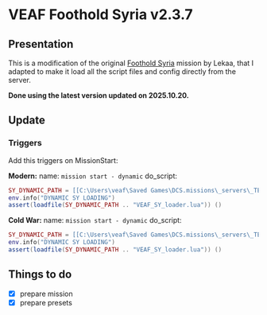 # VEAF Foothold Syria v2.3.7

## Presentation

This is a modification of the original [Foothold Syria](https://www.digitalcombatsimulator.com/en/files/3342279/) mission by Lekaa, that I adapted to make it load all the script files and config directly from the server.

**Done using the latest version updated on 2025.10.20.**

## Update

### Triggers

Add this triggers on MissionStart:

**Modern:**
name: `mission start - dynamic`
do_script:
```lua
SY_DYNAMIC_PATH = [[C:\Users\veaf\Saved Games\DCS.missions\_servers\_TEMPLATES\Missions\foothold\Syria\Modern\]]
env.info("DYNAMIC SY LOADING")
assert(loadfile(SY_DYNAMIC_PATH .. "VEAF_SY_loader.lua")) ()
```

**Cold War:**
name: `mission start - dynamic`
do_script:
```lua
SY_DYNAMIC_PATH = [[C:\Users\veaf\Saved Games\DCS.missions\_servers\_TEMPLATES\Missions\foothold\Syria\Coldwar\]]
env.info("DYNAMIC SY LOADING")
assert(loadfile(SY_DYNAMIC_PATH .. "VEAF_SY_loader.lua")) ()
```

## Things to do

- [x] prepare mission
- [x] prepare presets
